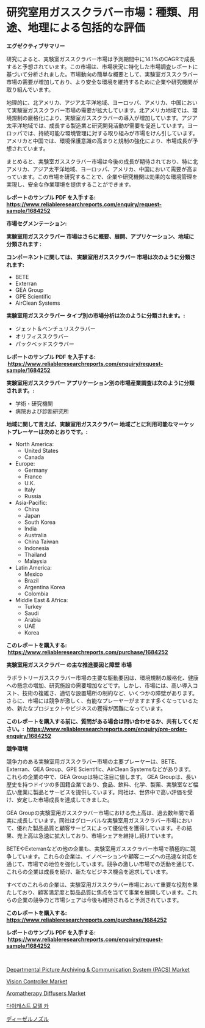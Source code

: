 <p><h1>研究室用ガススクラバー市場：種類、用途、地理による包括的な評価</h1></p><p><strong>エグゼクティブサマリー</strong></p>
<p><p>研究によると、実験室ガススクラバー市場は予測期間中に14.1%のCAGRで成長すると予想されています。この市場は、市場状況に特化した市場調査レポートに基づいて分析されました。市場動向の簡単な概要として、実験室ガススクラバー市場の需要が増加しており、より安全な環境を維持するために企業や研究機関が取り組んでいます。</p><p>地理的に、北アメリカ、アジア太平洋地域、ヨーロッパ、アメリカ、中国において実験室ガススクラバー市場の需要が拡大しています。北アメリカ地域では、環境規制の厳格化により、実験室ガススクラバーの導入が増加しています。アジア太平洋地域では、成長する製造業と研究開発活動が需要を促進しています。ヨーロッパでは、持続可能な環境管理に対する取り組みが市場をけん引しています。アメリカと中国では、環境保護意識の高まりと規制の強化により、市場成長が予想されています。</p><p>まとめると、実験室ガススクラバー市場は今後の成長が期待されており、特に北アメリカ、アジア太平洋地域、ヨーロッパ、アメリカ、中国において需要が高まっています。この市場を研究することで、企業や研究機関は効果的な環境管理を実現し、安全な作業環境を提供することができます。</p></p>
<p><strong>レポートのサンプル PDF を入手する: <a href="https://www.reliableresearchreports.com/enquiry/request-sample/1684252">https://www.reliableresearchreports.com/enquiry/request-sample/1684252</a></strong></p>
<p><strong>市場セグメンテーション:</strong></p>
<p><strong> 実験室用ガススクラバー 市場はさらに概要、展開、アプリケーション、地域に分類されます :</strong></p>
<p><strong>コンポーネントに関しては、 実験室用ガススクラバー 市場は次のように分類されます: &nbsp;</strong></p>
<p><ul><li>BETE</li><li>Exterran</li><li>GEA Group</li><li>GPE Scientific</li><li>AirClean Systems</li></ul></p>
<p><strong> 実験室用ガススクラバー タイプ別の市場分析は次のように分類されます。:</strong></p>
<p><ul><li>ジェット＆ベンチュリスクラバー</li><li>オリフィススクラバー</li><li>パックベッドスクラバー</li></ul></p>
<p><strong>レポートのサンプル PDF を入手する: &nbsp;<a href="https://www.reliableresearchreports.com/enquiry/request-sample/1684252">https://www.reliableresearchreports.com/enquiry/request-sample/1684252</a></strong></p>
<p><strong> 実験室用ガススクラバー アプリケーション別の市場産業調査は次のように分類されます。:</strong></p>
<p><ul><li>学術・研究機関</li><li>病院および診断研究所</li></ul></p>
<p><strong>地域に関して言えば、実験室用ガススクラバー 地域ごとに利用可能なマーケットプレーヤーは次のとおりです。:</strong></p>
<p><ul>
    <li>
        North America:
        <ul>
            <li>United States</li>
            <li>Canada</li>
        </ul>
    </li>
    <li>
        Europe:
        <ul>
            <li>Germany</li>
            <li>France</li>
            <li>U.K.</li>
            <li>Italy</li>
            <li>Russia</li>
        </ul>
    </li>
    <li>
        Asia-Pacific:
        <ul>
            <li>China</li>
            <li>Japan</li>
            <li>South Korea</li>
            <li>India</li>
            <li>Australia</li>
            <li>China Taiwan</li>
            <li>Indonesia</li>
            <li>Thailand</li>
            <li>Malaysia</li>
        </ul>
    </li>
    <li>
        Latin America:
        <ul>
            <li>Mexico</li>
            <li>Brazil</li>
            <li>Argentina Korea</li>
            <li>Colombia</li>
        </ul>
    </li>
    <li>
        Middle East & Africa:
        <ul>
            <li>Turkey</li>
            <li>Saudi</li>
            <li>Arabia</li>
            <li>UAE</li>
            <li>Korea</li>
        </ul>
    </li>
    </ul></p>
<p><strong>このレポートを購入する: &nbsp;<a href="https://www.reliableresearchreports.com/purchase/1684252">https://www.reliableresearchreports.com/purchase/1684252</a></strong></p>
<p><strong>実験室用ガススクラバー の主な推進要因と障壁 市場</strong></p>
<p><p>ラボラトリーガススクラバー市場の主要な駆動要因は、環境規制の厳格化、健康への懸念の増加、研究施設の需要増加などです。しかし、市場には、高い導入コスト、技術の複雑さ、適切な設置場所の制約など、いくつかの障壁があります。さらに、市場には競争が激しく、有能なプレーヤーがますます多くなっているため、新たなプロジェクトやビジネスの獲得が困難になっています。</p></p>
<p><strong>このレポートを購入する前に、質問がある場合は問い合わせるか、共有してください。:&nbsp; <a href="https://www.reliableresearchreports.com/enquiry/pre-order-enquiry/1684252">https://www.reliableresearchreports.com/enquiry/pre-order-enquiry/1684252</a></strong></p>
<p><strong>競争環境</strong></p>
<p><p>競争力のある実験室用ガススクラバー市場の主要プレーヤーは、BETE、Exterran、GEA Group、GPE Scientific、AirClean Systemsなどがあります。これらの企業の中で、GEA Groupは特に注目に値します。 GEA Groupは、長い歴史を持つドイツの多国籍企業であり、食品、飲料、化学、製薬、実験室など幅広い産業に製品とサービスを提供しています。同社は、世界中で高い評価を受け、安定した市場成長を達成してきました。</p><p>GEA Groupの実験室用ガススクラバー市場における売上高は、過去数年間で着実に成長しています。同社はグローバルな実験室用ガススクラバー市場において、優れた製品品質と顧客サービスによって優位性を獲得しています。その結果、売上高は急速に拡大しており、市場シェアを維持し続けています。</p><p>BETEやExterranなどの他の企業も、実験室用ガススクラバー市場で積極的に競争しています。これらの企業は、イノベーションや顧客ニーズへの迅速な対応を通じて、市場での地位を強化しています。競争の激しい市場での活動を通じて、これらの企業は成長を続け、新たなビジネス機会を追求しています。</p><p>すべてのこれらの企業は、実験室用ガススクラバー市場において重要な役割を果たしており、顧客満足度と製品品質に焦点を当てて事業を展開しています。これらの企業の競争力と市場シェアは今後も維持されると予測されています。</p></p>
<p><strong>このレポートを購入する: &nbsp; <a href="https://www.reliableresearchreports.com/purchase/1684252">https://www.reliableresearchreports.com/purchase/1684252</a></strong></p>
<p><strong>レポートのサンプル PDF を入手する: &nbsp;<a href="https://www.reliableresearchreports.com/enquiry/request-sample/1684252">https://www.reliableresearchreports.com/enquiry/request-sample/1684252</a></strong><strong></strong></p>
<p>&nbsp;</p>
<p><p><a href="https://view.publitas.com/reportprime-1/insights-into-departmental-picture-archiving-communication-system-pacs-market-size-analysing-market-share-trends-and-growth-from-2024-to-2031/">Departmental Picture Archiving & Communication System (PACS) Market</a></p><p><a href="https://issuu.com/reportprime-2/docs/vision-controller-market-size-2030.pptx">Vision Controller Market</a></p><p><a href="https://github.com/johnbach50/Market-Research-Report-List-2/blob/main/aromatherapy-diffusers-market.md">Aromatherapy Diffusers Market</a></p><p><a href="https://github.com/vsap75a286l/Market-Research-Report-List-1/blob/main/77882332465.md">다이캐스트 모델 카</a></p><p><a href="https://github.com/joaejkdzgyljvo6/Market-Research-Report-List-1/blob/main/63866182833.md">ディーゼルノズル</a></p></p>